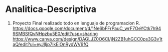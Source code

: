 # Analitica-Descriptiva

1. Proyecto Final realizado todo en lenguaje de programacion R.
   https://docs.google.com/document/d/1Ne6bFFrPauC_wrF7OeYCtk7h949SMBSfQvNHpzbu5E0/edit?usp=sharing
   https://www.canva.com/design/DAGLJZ0O6CI/jN2ZB1uhGCC0ps3G3v1taQ/edit?ui=eyJIIjp7IkEiOnRydWV9fQ
   
